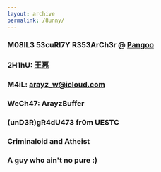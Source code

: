 ```yaml
---
layout: archive
permalink: /8unny/
---
```


### 

### M08IL3 53cuRI7Y R353ArCh3r @ [Pangoo](http://www.pwnzen.com)

### 2H1hU: [王奡](https://www.zhihu.com/people/wang-ao-80-76)

### M4iL: arayz_w@icloud.com

### WeCh47: ArayzBuffer

### (unD3R)gR4dU473 fr0m UESTC

### Criminaloid and Atheist

### A guy who ain't no pure :)

